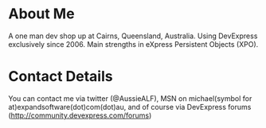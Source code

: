 # About Me #

A one man dev shop up at Cairns, Queensland, Australia. Using DevExpress exclusively since 2006. Main strengths in eXpress Persistent Objects (XPO).


# Contact Details #

You can contact me via twitter (@AussieALF), MSN on michael(symbol for at)expandsoftware(dot)com(dot)au, and of course via DevExpress forums (http://community.devexpress.com/forums)